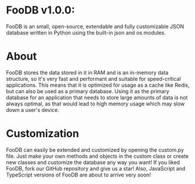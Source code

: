 # FooDB v1.0.0:
FooDB is an small, open-source, extendable and fully customizable JSON database written in Python using the built-in json and os  modules.

# About
FooDB stores the data stored in it in RAM and is an in-memory data structure, so it's very fast and performant and suitable for speed-critical applications.
This means that it is optimized for usage as a cache like Redis, but can also be used as a primary database.
Using it as the primary database for an application that needs to store large amounts of data is not always optimal, as that would 
lead to high memory usage which may slow down a user's device.

# Customization
FooDB can easily be extended and customized by opening the custom.py file.
Just make your own methods and objects in the custom class or create new classes and customize the database any way you want!
If you liked FooDB, fork our GitHub repository and give us a star!
Also, JavaScript and TypeScript versions of FooDB are about to arrive very soon!
